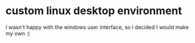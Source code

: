 # custom linux desktop environment

I wasn't happy with the windows user interface, so I decided I would make my own :)
